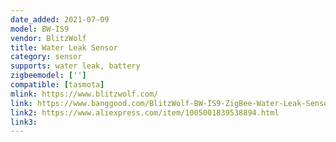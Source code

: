 ```yaml
---
date_added: 2021-07-09
model: BW-IS9
vendor: BlitzWolf
title: Water Leak Sensor
category: sensor
supports: water leak, battery
zigbeemodel: ['']
compatible: [tasmota]
mlink: https://www.blitzwolf.com/
link: https://www.banggood.com/BlitzWolf-BW-IS9-ZigBee-Water-Leak-Sensor-Smart-Flood-Detector-Alarm-Real-Time-App-Alerts-Notification-IP64-Waterproof-For-Home-Basement-Kitchen-Bathroom-Laundry-Room-p-1777203.html
link2: https://www.aliexpress.com/item/1005001839538894.html
link3: 
---
```

